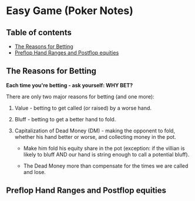 # Easy Game (Poker Notes)

## Table of contents
  * [The Reasons for Betting](#the-reasons-for-betting)
  * [Preflop Hand Ranges and Postflop equities](#preflop-hand-ranges-and-postflop-equities)

## The Reasons for Betting

**Each time you're betting - ask yourself: WHY BET?**

There are only two major reasons for betting (and one more):

1. Value - betting to get called (or raised) by a worse hand.
2. Bluff - betting to get a better hand to fold.
3. Capitalization of Dead Money (DM) - making the opponent to fold, whether his hand better or worse, and collecting money in the pot.

    * Make him fold his equity share in the pot (exception: if the villian is likely to bluff AND our hand is string enough to call a potential bluff).
 
    * The Dead Money more than compensate for the times we are called and lose.

## Preflop Hand Ranges and Postflop equities

